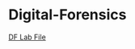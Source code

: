 # Digital-Forensics
[DF Lab File](https://github.com/OjasviChauhan/Digital-Forensics/blob/master/111_Ojasvi.pdf)
